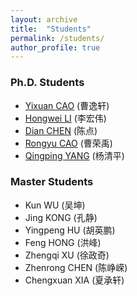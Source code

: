 ```yaml
---
layout: archive
title:  "Students"
permalink: /students/
author_profile: true
---
```


### Ph.D. Students
+ [Yixuan CAO](http://yixuancao.github.io/) (曹逸轩)
+ [Hongwei LI](https://hw446.github.io/) (李宏伟)
+ [Dian CHEN](https://www.okcd00.tech) (陈点)
+ [Rongyu CAO](https://github.com/persistforever) (曹荣禹)
+ [Qingping YANG](https://github.com/qingping95) (杨清平)


### Master Students
+ Kun WU (吴坤)
+ Jing KONG (孔静)
+ Yingpeng HU (胡英鹏)
+ Feng HONG (洪峰)
+ Zhengqi XU (徐政奇)
+ Zhenrong CHEN (陈峥嵘)
+ Chengxuan XIA (夏承轩)

